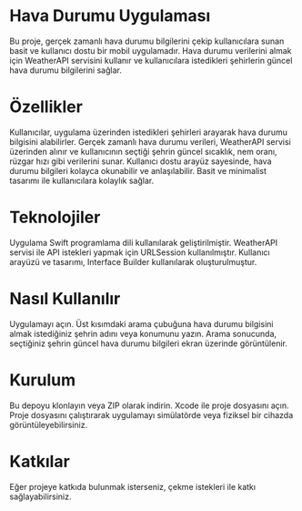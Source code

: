 # Hava Durumu Uygulaması

Bu proje, gerçek zamanlı hava durumu bilgilerini çekip kullanıcılara sunan basit ve kullanıcı dostu bir mobil uygulamadır. Hava durumu verilerini almak için WeatherAPI servisini kullanır ve kullanıcılara istedikleri şehirlerin güncel hava durumu bilgilerini sağlar.

# Özellikler

Kullanıcılar, uygulama üzerinden istedikleri şehirleri arayarak hava durumu bilgisini alabilirler.
Gerçek zamanlı hava durumu verileri, WeatherAPI servisi üzerinden alınır ve kullanıcının seçtiği şehrin güncel sıcaklık, nem oranı, rüzgar hızı gibi verilerini sunar.
Kullanıcı dostu arayüz sayesinde, hava durumu bilgileri kolayca okunabilir ve anlaşılabilir.
Basit ve minimalist tasarımı ile kullanıcılara kolaylık sağlar.

# Teknolojiler

Uygulama Swift programlama dili kullanılarak geliştirilmiştir.
WeatherAPI servisi ile API istekleri yapmak için URLSession kullanılmıştır.
Kullanıcı arayüzü ve tasarımı, Interface Builder kullanılarak oluşturulmuştur.

# Nasıl Kullanılır

Uygulamayı açın.
Üst kısımdaki arama çubuğuna hava durumu bilgisini almak istediğiniz şehrin adını veya konumunu yazın.
Arama sonucunda, seçtiğiniz şehrin güncel hava durumu bilgileri ekran üzerinde görüntülenir.

# Kurulum

Bu depoyu klonlayın veya ZIP olarak indirin.
Xcode ile proje dosyasını açın.
Proje dosyasını çalıştırarak uygulamayı simülatörde veya fiziksel bir cihazda görüntüleyebilirsiniz.

# Katkılar

Eğer projeye katkıda bulunmak isterseniz, çekme istekleri ile katkı sağlayabilirsiniz.

